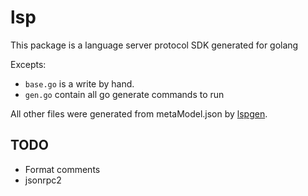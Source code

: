 # lsp

This package is a language server protocol SDK generated for golang

Excepts:

- `base.go` is a write by hand.
- `gen.go` contain all go generate commands to run

All other files were generated from metaModel.json by [lspgen][==link1==].

## TODO

- Format comments
- jsonrpc2

[==link1==]: ../../tools/lspgen
